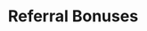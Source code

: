---
featimg: /assets/images/benefits/refer.svg
title: Referral Bonuses
description: Great referrals that we hire earn you a fat check.
weight: 8
---